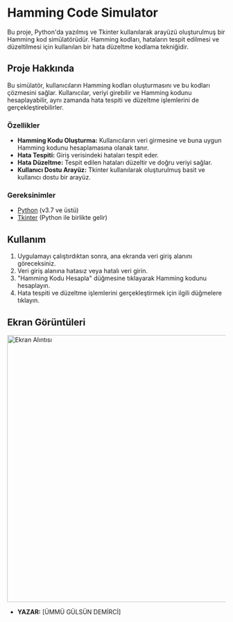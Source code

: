 # Hamming Code Simulator

Bu proje, Python'da yazılmış ve Tkinter kullanılarak arayüzü oluşturulmuş bir Hamming kod simülatörüdür. 
Hamming kodları, hataların tespit edilmesi ve düzeltilmesi için kullanılan bir hata düzeltme kodlama tekniğidir.

## Proje Hakkında

Bu simülatör, kullanıcıların Hamming kodları oluşturmasını ve bu kodları çözmesini sağlar. 
Kullanıcılar, veriyi girebilir ve Hamming kodunu hesaplayabilir, aynı zamanda hata tespiti ve düzeltme işlemlerini de gerçekleştirebilirler.

### Özellikler

- **Hamming Kodu Oluşturma:** Kullanıcıların veri girmesine ve buna uygun Hamming kodunu hesaplamasına olanak tanır.
- **Hata Tespiti:** Giriş verisindeki hataları tespit eder.
- **Hata Düzeltme:** Tespit edilen hataları düzeltir ve doğru veriyi sağlar.
- **Kullanıcı Dostu Arayüz:** Tkinter kullanılarak oluşturulmuş basit ve kullanıcı dostu bir arayüz.

### Gereksinimler

- [Python](https://www.python.org/downloads/) (v3.7 ve üstü)
- [Tkinter](https://docs.python.org/3/library/tkinter.html) (Python ile birlikte gelir)

## Kullanım

1. Uygulamayı çalıştırdıktan sonra, ana ekranda veri giriş alanını göreceksiniz.
2. Veri giriş alanına hatasız veya hatalı veri girin.
3. "Hamming Kodu Hesapla" düğmesine tıklayarak Hamming kodunu hesaplayın.
4. Hata tespiti ve düzeltme işlemlerini gerçekleştirmek için ilgili düğmelere tıklayın.

## Ekran Görüntüleri

<img width="616" alt="Ekran Alıntısı" src="https://github.com/UMMUGULSUNDEMIRCI/computerarchitecture/assets/132378363/ff4f72be-b579-419b-817a-64f576696895">


- **YAZAR:** [ÜMMÜ GÜLSÜN DEMİRCİ]

